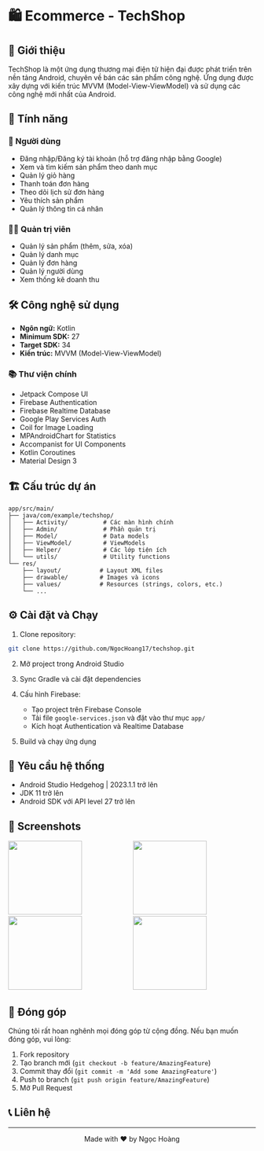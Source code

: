 # 🛍️ Ecommerce - TechShop


## 📖 Giới thiệu

TechShop là một ứng dụng thương mại điện tử hiện đại được phát triển trên nền tảng Android, chuyên về bán các sản phẩm công nghệ. Ứng dụng được xây dựng với kiến trúc MVVM (Model-View-ViewModel) và sử dụng các công nghệ mới nhất của Android.

## 🚀 Tính năng

### 👤 Người dùng
- Đăng nhập/Đăng ký tài khoản (hỗ trợ đăng nhập bằng Google)
- Xem và tìm kiếm sản phẩm theo danh mục
- Quản lý giỏ hàng
- Thanh toán đơn hàng
- Theo dõi lịch sử đơn hàng
- Yêu thích sản phẩm
- Quản lý thông tin cá nhân

### 👨‍💼 Quản trị viên
- Quản lý sản phẩm (thêm, sửa, xóa)
- Quản lý danh mục
- Quản lý đơn hàng
- Quản lý người dùng
- Xem thống kê doanh thu

## 🛠 Công nghệ sử dụng

- **Ngôn ngữ:** Kotlin
- **Minimum SDK:** 27
- **Target SDK:** 34
- **Kiến trúc:** MVVM (Model-View-ViewModel)

### 📚 Thư viện chính
- Jetpack Compose UI
- Firebase Authentication
- Firebase Realtime Database
- Google Play Services Auth
- Coil for Image Loading
- MPAndroidChart for Statistics
- Accompanist for UI Components
- Kotlin Coroutines
- Material Design 3

## 🏗 Cấu trúc dự án

```
app/src/main/
├── java/com/example/techshop/
│   ├── Activity/          # Các màn hình chính
│   ├── Admin/             # Phần quản trị
│   ├── Model/             # Data models
│   ├── ViewModel/         # ViewModels
│   ├── Helper/            # Các lớp tiện ích
│   └── utils/             # Utility functions
└── res/
    ├── layout/           # Layout XML files
    ├── drawable/         # Images và icons
    ├── values/           # Resources (strings, colors, etc.)
    └── ...
```

## ⚙️ Cài đặt và Chạy

1. Clone repository:
```bash
git clone https://github.com/NgocHoang17/techshop.git
```

2. Mở project trong Android Studio

3. Sync Gradle và cài đặt dependencies

4. Cấu hình Firebase:
   - Tạo project trên Firebase Console
   - Tải file `google-services.json` và đặt vào thư mục `app/`
   - Kích hoạt Authentication và Realtime Database

5. Build và chạy ứng dụng

## 🔧 Yêu cầu hệ thống

- Android Studio Hedgehog | 2023.1.1 trở lên
- JDK 11 trở lên
- Android SDK với API level 27 trở lên

## 📱 Screenshots

<img src="https://github.com/user-attachments/assets/46ee082a-4dc3-44c0-90f8-a0f137cb8b9e" width="150" style="margin-right: 100px;"/>
<img src="https://github.com/user-attachments/assets/0100041c-9b27-403c-b013-88e98d6c31e1" width="150" style="margin-right: 100px;"/>
<img src="https://github.com/user-attachments/assets/75be03d9-4173-4f82-9c57-e6d3828211d9" width="150" style="margin-right: 100px;"/>
<img src="https://github.com/user-attachments/assets/005bf2c4-0e24-4d79-bdb0-732f64e30d2d" width="150"/>



## 👥 Đóng góp

Chúng tôi rất hoan nghênh mọi đóng góp từ cộng đồng. Nếu bạn muốn đóng góp, vui lòng:

1. Fork repository
2. Tạo branch mới (`git checkout -b feature/AmazingFeature`)
3. Commit thay đổi (`git commit -m 'Add some AmazingFeature'`)
4. Push to branch (`git push origin feature/AmazingFeature`)
5. Mở Pull Request



## 📞 Liên hệ



---

<div align="center">
  Made with ❤️ by Ngọc Hoàng
</div>

